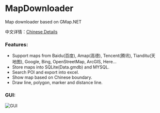 # MapDownloader
Map downloader based on GMap.NET

中文详情：[Chinese Details](https://www.cnblogs.com/luxiaoxun/p/4454880.html)
### Features:
* Support maps from Baidu(百度), Amap(高德), Tencent(腾讯), Tianditu(天地图), Google, Bing, OpenStreetMap, ArcGIS, Here...
* Store maps into SQLite(Data.gmdb) and MYSQL.
* Search POI and export into excel.
* Show map based on Chinese boundary.
* Draw line, polygon, marker and distance line.
### GUI:
![GUI](https://github.com/luxiaoxun/MapDownloader/blob/master/Info/GUI.png)
